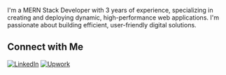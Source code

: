 I'm a MERN Stack Developer with 3 years of experience, specializing in creating and deploying dynamic, high-performance web applications. I'm passionate about building efficient, user-friendly digital solutions.

## Connect with Me
[![LinkedIn](https://img.shields.io/badge/LinkedIn-0077B5?style=for-the-badge&logo=linkedin&logoColor=white)](https://www.linkedin.com/in/saif-ali-mughal)
[![Upwork](https://img.shields.io/badge/Upwork-6FDA44?style=for-the-badge&logo=upwork&logoColor=white)](https://www.upwork.com/freelancers/~01e5380ae2e5d76706)

